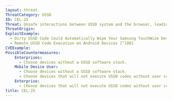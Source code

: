 ```yaml
---
layout: threat
ThreatCategory: USSD
ID: CEL-25
Threat: Unsafe interactions between USSD system and the browser, leading to autodial of unsafe USSD codes (e.g., factory reset)
ThreatOrigin:
ExploitExample:
  - Dirty USSD Code Could Automatically Wipe Your Samsung TouchWize Device (Updated) [^187]
  - Remote USSD Code Execution on Android Devices [^188]
CVEExample:
PossibleCountermeasures:
    Enterprises:
      - Choose devices without a USSD software stack.
    Mobile Device User:
      - Choose devices without a USSD software stack.
      - Choose devices that will not execute USSD codes without user confirmation.
    Enterprise:
      - Choose devices that will not execute USSD codes without user confirmation.
title: CEL-25
---
```

